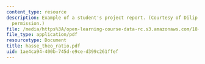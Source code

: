 ```yaml
---
content_type: resource
description: Example of a student's project report. (Courtesy of Dilip Das. Used with
  permission.)
file: /media/https%3A/open-learning-course-data-rc.s3.amazonaws.com/18-704-seminar-in-algebra-and-number-theory-rational-points-on-elliptic-curves-fall-2004/1ae4ca94400b745de9ced399c261ffef_hasse_theo_ratio.pdf
file_type: application/pdf
resourcetype: Document
title: hasse_theo_ratio.pdf
uid: 1ae4ca94-400b-745d-e9ce-d399c261ffef
---
```

